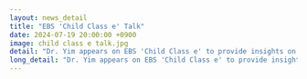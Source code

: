 ```yaml
---
layout: news_detail
title: "EBS 'Child Class e' Talk"
date: 2024-07-19 20:00:00 +0900
image: child class e talk.jpg
detail: "Dr. Yim appears on EBS 'Child Class e' to provide insights on early childhood English education."
long_detail: "Dr. Yim appears on EBS 'Child Class e' to provide insights on early childhood English education. You can receive the most accurate information directly from a top expert in early childhood English and bilingual education through the program. The program airs on EBS1 and can also be viewed later on the EBS website and Ainuri YouTube channel."
---
```


